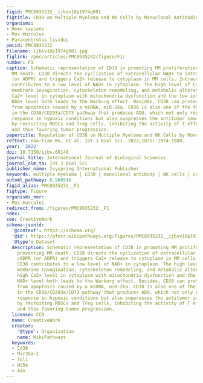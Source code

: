 ```yaml
---
figid: PMC8935232__ijbsv18p1974g001
figtitle: CD38 on Multiple Myeloma and NK Cells by Monoclonal Antibodies
organisms:
- Homo sapiens
- Mus musculus
- Paracentrotus lividus
pmcid: PMC8935232
filename: ijbsv18p1974g001.jpg
figlink: /pmc/articles/PMC8935232/figure/F1/
number: F1
caption: Schematic representation of CD38 in promoting MM proliferation and preventing
  MM death. CD38 directs the cyclization of extracellular NAD+ to intracellular cADPR
  (or ADPR) and triggers Ca2+ release to cytoplasm in MM cells. Intracellular CD38
  contributes to a low level of NAD+ in cytoplasm. The high level of Ca2+ supports
  membrane invagination, cytoskeleton remodeling, and metabolic alteration. The high
  Ca2+ level in cytoplasm with mitochondria dysfunction and the low intracellular
  NAD+ level both leads to the Warburg effect. Besides, CD38 can protect MM cells
  from apoptosis caused by a miRNA, miR-26a. CD38 is also one of the three ectoenzymes
  in the CD38/CD203a/CD73 pathway that produces ADO, which not only regulates immune
  response in hypoxic conditions but also suppresses the antitumor immune response
  by recruiting MDSCs and Treg cells, inhibiting the activity of T effector cells
  and thus favoring tumor progression.
papertitle: Regulation of CD38 on Multiple Myeloma and NK Cells by Monoclonal Antibodies.
reftext: Hao-Tian Wu, et al. Int J Biol Sci. 2022;18(5):1974-1988.
year: '2022'
doi: 10.7150/ijbs.68148
journal_title: International Journal of Biological Sciences
journal_nlm_ta: Int J Biol Sci
publisher_name: Ivyspring International Publisher
keywords: multiple myeloma | CD38 | monoclonal antibody | NK cells | combination therapy
automl_pathway: 0.960546
figid_alias: PMC8935232__F1
figtype: Figure
organisms_ner:
- Mus musculus
redirect_from: /figures/PMC8935232__F1
ndex: ''
seo: CreativeWork
schema-jsonld:
  '@context': https://schema.org/
  '@id': https://pfocr.wikipathways.org/figures/PMC8935232__ijbsv18p1974g001.html
  '@type': Dataset
  description: Schematic representation of CD38 in promoting MM proliferation and
    preventing MM death. CD38 directs the cyclization of extracellular NAD+ to intracellular
    cADPR (or ADPR) and triggers Ca2+ release to cytoplasm in MM cells. Intracellular
    CD38 contributes to a low level of NAD+ in cytoplasm. The high level of Ca2+ supports
    membrane invagination, cytoskeleton remodeling, and metabolic alteration. The
    high Ca2+ level in cytoplasm with mitochondria dysfunction and the low intracellular
    NAD+ level both leads to the Warburg effect. Besides, CD38 can protect MM cells
    from apoptosis caused by a miRNA, miR-26a. CD38 is also one of the three ectoenzymes
    in the CD38/CD203a/CD73 pathway that produces ADO, which not only regulates immune
    response in hypoxic conditions but also suppresses the antitumor immune response
    by recruiting MDSCs and Treg cells, inhibiting the activity of T effector cells
    and thus favoring tumor progression.
  license: CC0
  name: CreativeWork
  creator:
    '@type': Organization
    name: WikiPathways
  keywords:
  - Cd38
  - Mir26a-1
  - Tol1
  - Nt5e
  - Ado
---
```

